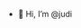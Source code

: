 - 👋 Hi, I’m @judi
<!---
kiataka/kiataka is a ✨ special ✨ repository because its `README.md` (this file) appears on your GitHub profile.
You can click the Preview link to take a look at your changes.
--->
